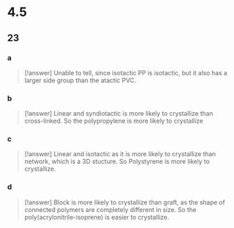 # 4.5

## 23

### a

> [!answer]
> Unable to tell, since isotactic PP is isotactic, but it also has a larger side group than the atactic PVC.

### b

> [!answer]
> Linear and syndiotactic is more likely to crystallize than cross-linked. So the polypropylene is more likely to crystallize

### c

> [!answer]
> Linear and isotactic as it is more likely to crystallize than network, which is a 3D stucture. So Polystyrene is more likely to crystallize.

### d

> [!answer]
> Block is more likely to crystallize than graft, as the shape of connected polymers are completely different in size. So the poly(acrylonitrile-isoprene) is easier to crystallize.

